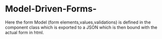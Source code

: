 # Model-Driven-Forms-
Here the form Model (form elements,values,validations) is defined in the component class which is exported to a JSON which is then bound with the actual form in html.
